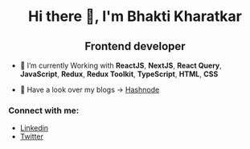 <h1 align="center">Hi there 👋, I'm Bhakti Kharatkar</h1>
<h2 align="center">Frontend developer</h2>

- 🌱 I’m currently Working with  **ReactJS**, **NextJS**, **React Query**, **JavaScript**, **Redux**, **Redux Toolkit**, **TypeScript**, **HTML**, **CSS**

<!-- -  You can find my portfolio at ->  -->

- 📝 Have a look over my blogs -> [Hashnode](https://bhaktee.hashnode.dev/)

<h3 align="left">Connect with me:</h3>

-  [Linkedin](https://www.linkedin.com/in/bhakti-kharatkar-33178a200/)
-  [Twitter](https://twitter.com/Bhaktee_)
